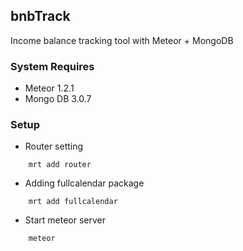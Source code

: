 ## bnbTrack

Income balance tracking tool with Meteor + MongoDB

### System Requires
* Meteor 1.2.1
* Mongo DB 3.0.7

### Setup
* Router setting

```
    mrt add router
```

* Adding fullcalendar package

```
    mrt add fullcalendar
```

* Start meteor server

```
    meteor
```
